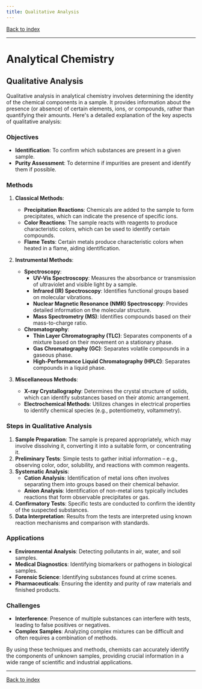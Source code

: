 ```yaml
---
title: Qualitative Analysis
---
```


[Back to index](index.html)

---
# Analytical Chemistry
## Qualitative Analysis

Qualitative analysis in analytical chemistry involves determining the identity of the chemical components in a sample. It provides information about the presence (or absence) of certain elements, ions, or compounds, rather than quantifying their amounts. Here's a detailed explanation of the key aspects of qualitative analysis:

### Objectives
- **Identification**: To confirm which substances are present in a given sample.
- **Purity Assessment**: To determine if impurities are present and identify them if possible.

### Methods
1. **Classical Methods**:
   - **Precipitation Reactions**: Chemicals are added to the sample to form precipitates, which can indicate the presence of specific ions.
   - **Color Reactions**: The sample reacts with reagents to produce characteristic colors, which can be used to identify certain compounds.
   - **Flame Tests**: Certain metals produce characteristic colors when heated in a flame, aiding identification.

2. **Instrumental Methods**:
   - **Spectroscopy**:
     - **UV-Vis Spectroscopy**: Measures the absorbance or transmission of ultraviolet and visible light by a sample.
     - **Infrared (IR) Spectroscopy**: Identifies functional groups based on molecular vibrations.
     - **Nuclear Magnetic Resonance (NMR) Spectroscopy**: Provides detailed information on the molecular structure.
     - **Mass Spectrometry (MS)**: Identifies compounds based on their mass-to-charge ratio.
   - **Chromatography**:
     - **Thin Layer Chromatography (TLC)**: Separates components of a mixture based on their movement on a stationary phase.
     - **Gas Chromatography (GC)**: Separates volatile compounds in a gaseous phase.
     - **High-Performance Liquid Chromatography (HPLC)**: Separates compounds in a liquid phase.

3. **Miscellaneous Methods**:
   - **X-ray Crystallography**: Determines the crystal structure of solids, which can identify substances based on their atomic arrangement.
   - **Electrochemical Methods**: Utilizes changes in electrical properties to identify chemical species (e.g., potentiometry, voltammetry).

### Steps in Qualitative Analysis
1. **Sample Preparation**: The sample is prepared appropriately, which may involve dissolving it, converting it into a suitable form, or concentrating it.
2. **Preliminary Tests**: Simple tests to gather initial information – e.g., observing color, odor, solubility, and reactions with common reagents.
3. **Systematic Analysis**: 
   - **Cation Analysis**: Identification of metal ions often involves separating them into groups based on their chemical behavior.
   - **Anion Analysis**: Identification of non-metal ions typically includes reactions that form observable precipitates or gas.
4. **Confirmatory Tests**: Specific tests are conducted to confirm the identity of the suspected substances.
5. **Data Interpretation**: Results from the tests are interpreted using known reaction mechanisms and comparison with standards.

### Applications
- **Environmental Analysis**: Detecting pollutants in air, water, and soil samples.
- **Medical Diagnostics**: Identifying biomarkers or pathogens in biological samples.
- **Forensic Science**: Identifying substances found at crime scenes.
- **Pharmaceuticals**: Ensuring the identity and purity of raw materials and finished products.

### Challenges
- **Interference**: Presence of multiple substances can interfere with tests, leading to false positives or negatives.
- **Complex Samples**: Analyzing complex mixtures can be difficult and often requires a combination of methods.

By using these techniques and methods, chemists can accurately identify the components of unknown samples, providing crucial information in a wide range of scientific and industrial applications.

---
[Back to index](index.html)
